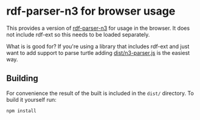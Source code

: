 # rdf-parser-n3 for browser usage

This provides a version of [rdf-parser-n3](https://github.com/rdf-ext/rdf-parser-n3)
for usage in the browser. It does not include rdf-ext so this needs to be loaded
separately.

What is is good for? If you're using a library that includes rdf-ext and just 
want to add support to parse turtle adding [dist/n3-parser.js](dist/n3-parser.js) 
is the easiest way.

## Building

For convenience the result of the built is included in the `dist/` directory. To
build it yourself run:

    npm install
